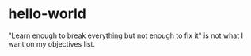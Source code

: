 # hello-world
"Learn enough to break everything but not enough to fix it" is not what I want on my objectives list.
